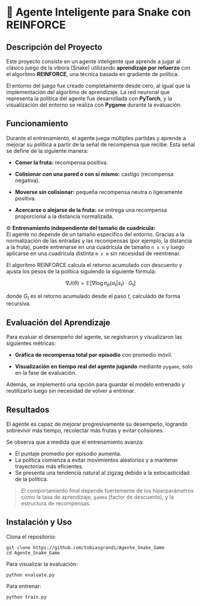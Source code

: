 # 🐍 Agente Inteligente para Snake con REINFORCE

## Descripción del Proyecto

Este proyecto consiste en un agente inteligente que aprende a jugar al clásico juego de la víbora (Snake) utilizando **aprendizaje por refuerzo** con el algoritmo **REINFORCE**, una técnica basada en gradiente de política.

El entorno del juego fue creado completamente desde cero, al igual que la implementación del algoritmo de aprendizaje. La red neuronal que representa la política del agente fue desarrollada con **PyTorch**, y la visualización del entorno se realiza con **Pygame** durante la evaluación.

## Funcionamiento

Durante el entrenamiento, el agente juega múltiples partidas y aprende a mejorar su política a partir de la señal de recompensa que recibe. Esta señal se define de la siguiente manera:

- **Comer la fruta:** recompensa positiva.

- **Colisionar con una pared o con sí mismo:** castigo (recompensa negativa).

- **Moverse sin colisionar:** pequeña recompensa neutra o ligeramente positiva.

- **Acercarse o alejarse de la fruta:** se entrega una recompensa proporcional a la distancia normalizada.

⚙️ **Entrenamiento independiente del tamaño de cuadrícula:**  
El agente no depende de un tamaño específico del entorno. Gracias a la normalización de las entradas y las recompensas (por ejemplo, la distancia a la fruta), puede entrenarse en una cuadrícula de tamaño `n x n` y luego aplicarse en una cuadrícula distinta `m x m` sin necesidad de reentrenar.

El algoritmo REINFORCE calcula el retorno acumulado con descuento y ajusta los pesos de la política siguiendo la siguiente fórmula:

$$
\nabla J(\theta) = \mathbb{E}[\nabla \log \pi_\theta(a_t|s_t) \cdot G_t]
$$

donde $G_t$ es el retorno acumulado desde el paso $t$, calculado de forma recursiva.

## Evaluación del Aprendizaje

Para evaluar el desempeño del agente, se registraron y visualizaron las siguientes métricas:

- **Gráfica de recompensa total por episodio** con promedio móvil.

- **Visualización en tiempo real del agente jugando** mediante `pygame`, solo en la fase de evaluación.

Además, se implementó una opción para guardar el modelo entrenado y reutilizarlo luego sin necesidad de volver a entrenar.

## Resultados

El agente es capaz de mejorar progresivamente su desempeño, logrando sobrevivir más tiempo, recolectar más frutas y evitar colisiones.

Se observa que a medida que el entrenamiento avanza:

- El puntaje promedio por episodio aumenta.
- La política comienza a evitar movimientos aleatorios y a mantener trayectorias más eficientes.
- Se presenta una tendencia natural al zigzag debido a la estocasticidad de la política.

> El comportamiento final depende fuertemente de los hiperparámetros como la tasa de aprendizaje, `gamma` (factor de descuento), y la estructura de recompensas.

## Instalación y Uso

Clona el repositorio:

```
git clone https://github.com/tobiasgrandi/Agente_Snake_Game
cd Agente_Snake_Game
```
Para visualizar la evaluación:
```
python evaluate.py
```
Para entrenar:
```
python train.py
```
